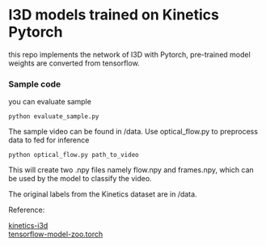 # I3D models trained on Kinetics Pytorch

this repo implements the network of I3D with Pytorch, pre-trained model weights are converted from tensorflow. 

### Sample code

you can evaluate sample 

```
python evaluate_sample.py

```

The sample video can be found in /data.
Use optical_flow.py to preprocess data to fed for inference

```
python optical_flow.py path_to_video
```
This will create two .npy files namely flow.npy and frames.npy, which can be used by the model to classify the video.

The original labels from the Kinetics dataset are in /data.

Reference:

[kinetics-i3d](https://github.com/deepmind/kinetics-i3d)  
[tensorflow-model-zoo.torch](https://github.com/Cadene/tensorflow-model-zoo.torch)

